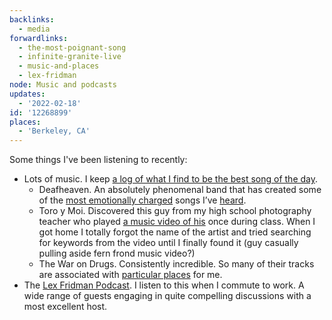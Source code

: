 ```yaml
---
backlinks:
  - media
forwardlinks:
  - the-most-poignant-song
  - infinite-granite-live
  - music-and-places
  - lex-fridman
node: Music and podcasts
updates:
  - '2022-02-18'
id: '12268899'
places:
  - 'Berkeley, CA'
---
```

Some things I've been listening to recently: 

- Lots of music. I keep [a log of what I find to be the best song of the day](https://futureland.tv/christian/best-song-of-the-day/grid). 
    - Deafheaven. An absolutely phenomenal band that has created some of the [most emotionally charged](the-most-poignant-song.md) songs I’ve [heard](infinite-granite-live.md).
    - Toro y Moi. Discovered this guy from my high school photography teacher who played [a music video of his](https://youtu.be/gGmfOsdla2Y) once during class. When I got home I totally forgot the name of the artist and tried searching for keywords from the video until I finally found it (guy casually pulling aside fern frond music video?)
    - The War on Drugs. Consistently incredible. So many of their tracks are associated with [particular places](music-and-places.md) for me. 
- The [Lex Fridman Podcast](lex-fridman.md). I listen to this when I commute to work. A wide range of guests engaging in quite compelling discussions with a most excellent host.

